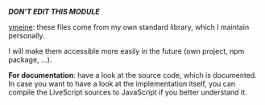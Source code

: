 ___DON'T EDIT THIS MODULE___

[ymeine](https://github.com/ymeine): these files come from my own standard library, which I maintain personally.

I will make them accessible more easily in the future (own project, npm package, ...).

__For documentation__: have a look at the source code, which is documented. In case you want to have a look at the implementation itself, you can compile the LiveScript sources to JavaScript if you better understand it.
